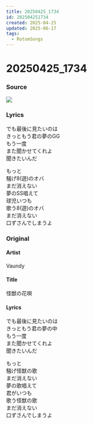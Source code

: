 ```yaml
---
title: 20250425_1734
id: 202504251734
created: 2025-04-25
updated: 2025-06-17
tags:
  - RotomSongs
---
```

# 20250425_1734

### Source

![](https://x.com/Starlystrongest/status/1915685894008570256)

### Lyrics

でも最後に見たいのは  
きっともう君の夢のGG  
もう一度  
また聞かせてくれよ  
聞きたいんだ  

もっと  
騒げ8(遊)のオバ  
まだ消えない  
夢のSS唱えて  
球児いつも  
歌う8(遊)のオバ  
まだ消えない  
口ずさんでしまうよ  

### Original

#### Artist

Vaundy

#### Title

怪獣の花唄

#### Lyrics
  
でも最後に見たいのは  
きっともう君の夢の中  
もう一度  
また聞かせてくれよ  
聞きたいんだ  
  
もっと  
騒げ怪獣の歌  
まだ消えない  
夢の歌唱えて  
君がいつも  
歌う怪獣の歌  
まだ消えない  
口ずさんでしまうよ  
  
